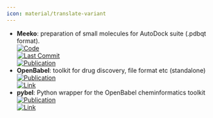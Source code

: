 ```yaml
---
icon: material/translate-variant
---
```


- **Meeko**: preparation of small molecules for AutoDock suite (.pdbqt format).  
	[![Code](https://img.shields.io/github/stars/forlilab/Meeko?style=for-the-badge&logo=github)](https://github.com/forlilab/Meeko)  
	[![Last Commit](https://img.shields.io/github/last-commit/forlilab/Meeko?style=for-the-badge&logo=github)](https://github.com/forlilab/Meeko)  
	[![Publication](https://img.shields.io/badge/Publication-Citations:5-blue?style=for-the-badge&logo=bookstack)](https://doi.org/10.1017/qrd.2022.18)  
- **OpenBabel**: toolkit for drug discovery, file format etc (standalone)  
	[![Publication](https://img.shields.io/badge/Publication-Citations:6198-blue?style=for-the-badge&logo=bookstack)](https://doi.org/10.1186/1758-2946-3-33)  
	[![Link](https://img.shields.io/badge/Link-offline-red?style=for-the-badge&logo=xamarin&logoColor=red)](http://openbabel.org/wiki/Main_Page)  
- **pybel**: Python wrapper for the OpenBabel cheminformatics toolkit  
	[![Publication](https://img.shields.io/badge/Publication-Citations:290-blue?style=for-the-badge&logo=bookstack)](https://doi.org10.1186/1752-153X-2-5)  
	[![Link](https://img.shields.io/badge/Link-online-brightgreen?style=for-the-badge&logo=cachet&logoColor=65FF8F)](https://openbabel.org/docs/UseTheLibrary/Python_Pybel.html)  
